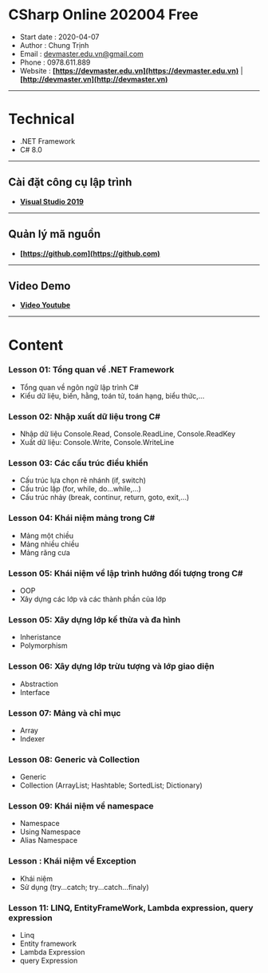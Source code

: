 # CSharp Online 202004 Free
* Start date 	: 2020-04-07
* Author		: Chung Trịnh
* Email		: devmaster.edu.vn@gmail.com 
* Phone		: 0978.611.889
* Website		: **[https://devmaster.edu.vn](https://devmaster.edu.vn)** | **[http://devmaster.vn](http://devmaster.vn)**
___
# Technical
- .NET Framework
- C# 8.0
___
## Cài đặt công cụ lập trình
- **[Visual Studio 2019](https://visualstudio.microsoft.com/vs/)** 
___
## Quản lý mã nguồn 
- **[https://github.com](https://github.com)** 
___
## Video Demo 
- **[Video Youtube](https://www.youtube.com/playlist?list=PLeELIT2ws1eODyfW1_14bH-WQbjVy-ufS)** 
___
# Content
### Lesson 01: Tổng quan về .NET Framework 
- Tổng quan về ngôn ngữ lập trình C#
- Kiểu dữ liệu, biến, hằng, toán tử, toán hạng, biểu thức,...
### Lesson 02: Nhập xuất dữ liệu trong C#
- Nhập dữ liệu Console.Read, Console.ReadLine, Console.ReadKey
- Xuất dữ liệu: Console.Write, Console.WriteLine
### Lesson 03: Các cấu trúc điều khiển
- Cấu trúc lựa chọn rẽ nhánh (if, switch)
- Cấu trúc lặp (for, while, do...while,...)
- Cấu trúc nhảy (break, continur, return, goto, exit,...)
### Lesson 04: Khái niệm mảng trong C#
- Mảng một chiều
- Mảng nhiều chiều
- Mảng răng cưa
### Lesson 05: Khái niệm về lập trình hướng đối tượng trong C#
- OOP
- Xây dựng các lớp và các thành phần của lớp
### Lesson 05: Xây dựng lớp kế thừa và đa hình
- Inheristance
- Polymorphism
### Lesson 06: Xây dựng lớp trừu tượng và lớp giao diện
- Abstraction
- Interface
### Lesson 07: Mảng và chỉ mục
- Array
- Indexer
### Lesson 08: Generic và Collection
- Generic
- Collection (ArrayList; Hashtable; SortedList; Dictionary)
### Lesson 09: Khái niệm về namespace
- Namespace
- Using Namespace
- Alias Namespace
### Lesson : Khái niệm về Exception
- Khái niệm
- Sử dụng (try...catch; try...catch...finaly)
### Lesson 11: LINQ, EntityFrameWork, Lambda expression, query expression
- Linq
- Entity framework
- Lambda Expression
- query Expression
